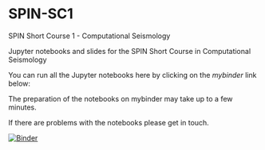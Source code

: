# SPIN-SC1
SPIN Short Course 1 - Computational Seismology

Jupyter notebooks and slides for the SPIN Short Course in Computational Seismology

You can run all the Jupyter notebooks here by clicking on the *mybinder* link below:

The preparation of the notebooks on mybinder may take up to a few minutes. 

If there are problems with the notebooks please get in touch. 

[![Binder](https://mybinder.org/badge_logo.svg)](https://mybinder.org/v2/gh/heinerigel/SPIN-SC1/main)
